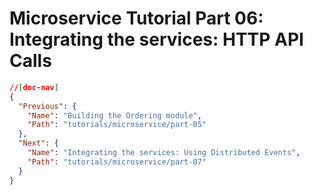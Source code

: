 # Microservice Tutorial Part 06: Integrating the services: HTTP API Calls

````json
//[doc-nav]
{
  "Previous": {
    "Name": "Building the Ordering module",
    "Path": "tutorials/microservice/part-05"
  },
  "Next": {
    "Name": "Integrating the services: Using Distributed Events",
    "Path": "tutorials/microservice/part-07"
  }
}
````

